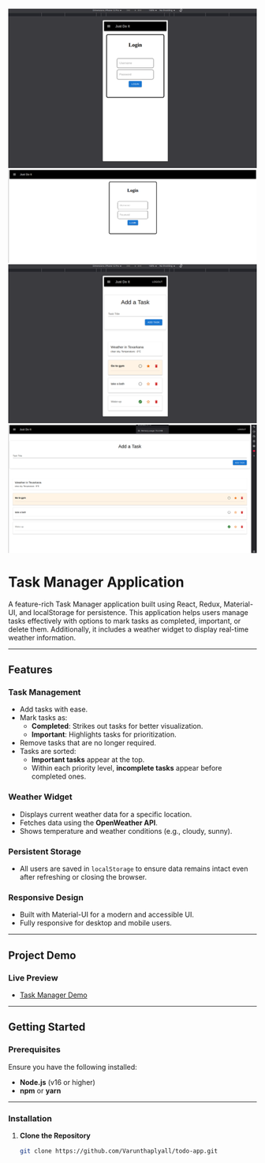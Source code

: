 ![image](./public/Screenshot%20from%202025-01-21%2021-52-51.png)
![image](./public/Screenshot%20from%202025-01-21%2021-52-35.png)
![image](./public/Screenshot%20from%202025-01-21%2021-53-24.png)
![image](./public/Screenshot%20from%202025-01-21%2021-53-35.png)

# Task Manager Application

A feature-rich Task Manager application built using React, Redux, Material-UI, and localStorage for persistence. This application helps users manage tasks effectively with options to mark tasks as completed, important, or delete them. Additionally, it includes a weather widget to display real-time weather information.

---

## **Features**

### **Task Management**

- Add tasks with ease.
- Mark tasks as:
  - **Completed**: Strikes out tasks for better visualization.
  - **Important**: Highlights tasks for prioritization.
- Remove tasks that are no longer required.
- Tasks are sorted:
  - **Important tasks** appear at the top.
  - Within each priority level, **incomplete tasks** appear before completed ones.

### **Weather Widget**

- Displays current weather data for a specific location.
- Fetches data using the **OpenWeather API**.
- Shows temperature and weather conditions (e.g., cloudy, sunny).

### **Persistent Storage**

- All users are saved in `localStorage` to ensure data remains intact even after refreshing or closing the browser.

### **Responsive Design**

- Built with Material-UI for a modern and accessible UI.
- Fully responsive for desktop and mobile users.

---

## **Project Demo**

### Live Preview

- [Task Manager Demo](https://todo-l4v7pqq84-varunthaplyalls-projects.vercel.app/)

---

## **Getting Started**

### **Prerequisites**

Ensure you have the following installed:

- **Node.js** (v16 or higher)
- **npm** or **yarn**

---

### **Installation**

1. **Clone the Repository**

   ```bash
   git clone https://github.com/Varunthaplyall/todo-app.git

   ```
